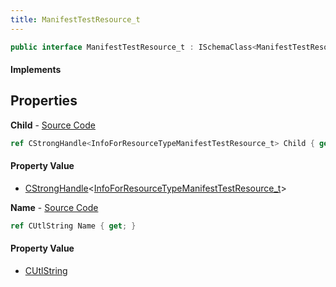 ```yaml
---
title: ManifestTestResource_t
---
```


```csharp
public interface ManifestTestResource_t : ISchemaClass<ManifestTestResource_t>, ISchemaField, ISchemaClass, INativeHandle
```

#### Implements

## Properties

**Child** - [Source Code](https://github.com/swiftly-solution/swiftlys2/blob/master/managed/src/SwiftlyS2.Generated/Schemas/Interfaces/ManifestTestResource_t.cs#L18)

```csharp
ref CStrongHandle<InfoForResourceTypeManifestTestResource_t> Child { get; }
```

#### Property Value

- [CStrongHandle](/docs/api/shared/natives/cstronghandle-1)<[InfoForResourceTypeManifestTestResource_t](/docs/api/shared/schemadefinitions/infoforresourcetypemanifesttestresource_t)>

**Name** - [Source Code](https://github.com/swiftly-solution/swiftlys2/blob/master/managed/src/SwiftlyS2.Generated/Schemas/Interfaces/ManifestTestResource_t.cs#L16)

```csharp
ref CUtlString Name { get; }
```

#### Property Value

- [CUtlString](/docs/api/shared/natives/cutlstring)


